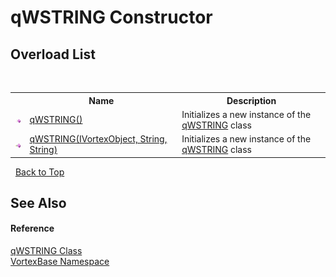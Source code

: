 # qWSTRING Constructor 
 


## Overload List
&nbsp;<table><tr><th></th><th>Name</th><th>Description</th></tr><tr><td>![Public method](media/pubmethod.gif "Public method")</td><td><a href="M_VortexBase_qWSTRING__ctor.md">qWSTRING()</a></td><td>
Initializes a new instance of the <a href="T_VortexBase_qWSTRING.md">qWSTRING</a> class</td></tr><tr><td>![Public method](media/pubmethod.gif "Public method")</td><td><a href="M_VortexBase_qWSTRING__ctor_1.md">qWSTRING(IVortexObject, String, String)</a></td><td>
Initializes a new instance of the <a href="T_VortexBase_qWSTRING.md">qWSTRING</a> class</td></tr></table>&nbsp;
<a href="#qwstring-constructor">Back to Top</a>

## See Also


#### Reference
<a href="T_VortexBase_qWSTRING.md">qWSTRING Class</a><br /><a href="N_VortexBase.md">VortexBase Namespace</a><br />